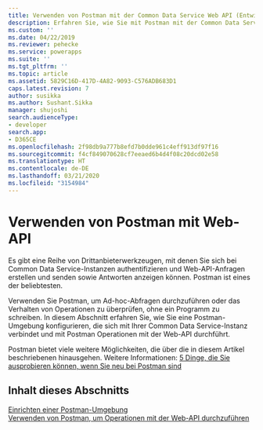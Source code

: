 ```yaml
---
title: Verwenden von Postman mit der Common Data Service Web API (Entwicklerhandbuch für Common Data Service) | MicrosoftDocs
description: Erfahren Sie, wie Sie mit Postman mit der Common Data Service Web API arbeiten können.
ms.custom: ''
ms.date: 04/22/2019
ms.reviewer: pehecke
ms.service: powerapps
ms.suite: ''
ms.tgt_pltfrm: ''
ms.topic: article
ms.assetid: 5829C16D-417D-4A82-9093-C576ADB683D1
caps.latest.revision: 7
author: susikka
ms.author: Sushant.Sikka
manager: shujoshi
search.audienceType:
- developer
search.app:
- D365CE
ms.openlocfilehash: 2f98db9a777b8efd7b0dde961c4eff913df97f16
ms.sourcegitcommit: f4cf849070628cf7eeaed6b4d4f08c20dcd02e58
ms.translationtype: HT
ms.contentlocale: de-DE
ms.lasthandoff: 03/21/2020
ms.locfileid: "3154984"
---
```

# <a name="use-postman-with-the-web-api"></a>Verwenden von Postman mit Web-API

Es gibt eine Reihe von Drittanbieterwerkzeugen, mit denen Sie sich bei Common Data Service-Instanzen authentifizieren und Web-API-Anfragen erstellen und senden sowie Antworten anzeigen können. Postman ist eines der beliebtesten.

Verwenden Sie Postman, um Ad-hoc-Abfragen durchzuführen oder das Verhalten von Operationen zu überprüfen, ohne ein Programm zu schreiben. In diesem Abschnitt erfahren Sie, wie Sie eine Postman-Umgebung konfigurieren, die sich mit Ihrer Common Data Service-Instanz verbindet und mit Postman Operationen mit der Web-API durchführt.

Postman bietet viele weitere Möglichkeiten, die über die in diesem Artikel beschriebenen hinausgehen. Weitere Informationen: [5 Dinge, die Sie ausprobieren können, wenn Sie neu bei Postman sind](https://blog.getpostman.com/2018/04/11/first-5-things-to-try-if-youre-new-to-postman/)

## <a name="in-this-section"></a>Inhalt dieses Abschnitts

[Einrichten einer Postman-Umgebung](setup-postman-environment.md)<br>
[Verwenden von Postman, um Operationen mit der Web-API durchzuführen](use-postman-perform-operations.md)<br>
